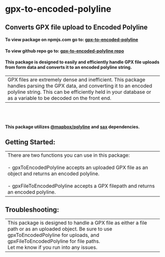 # gpx-to-encoded-polyline

## Converts GPX file upload to Encoded Polyline

#### To view package on npmjs.com go to: [gpx-to-encoded-polyline](https://www.npmjs.com/package/gpx-to-encoded-polyline)

#### To view github repo go to: [gpx-to-encoded-polyline repo](https://github.com/Patgoral/gpxToEncodedPolyline)


#### This package is designed to easily and efficiently handle GPX file uploads from form data and converts it to an encoded polyline string.

<table>
<tr>
<td>
GPX files are extremely dense and inefficient.  This package handles parsing the GPX data, and converting it to an encoded polyline string.  This can be efficiently held in your database or as a variable to be decoded on the front end.  
</td>
</tr>
</table>
<br><br>

#### This package utilizes [@mapbox/polyline](https://www.npmjs.com/package/@mapbox/polyline)  and [sax](https://www.npmjs.com/package/sax) dependencies.

## Getting Started:


<table>
<tr>
<td>
There are two functions you can use in this package:
<br><br>
- gpxToEncodedPolyline accepts an uploaded GPX file as an object and returns an encoded polyline.
<br><br>
- gpxFileToEncodedPolyline accepts a GPX filepath and returns an encoded polyline.
</td>
</tr>
</table>

## Troubleshooting:

<table>
<tr>
<td>
This package is designed to handle a GPX file as either a file path or as an uploaded object.  Be sure to use gpxToEncodedPolyline for uploads, and gpxFileToEncodedPolyline for file paths.
<br>
Let me know if you run into any issues.
</td>
</tr>
</table>

